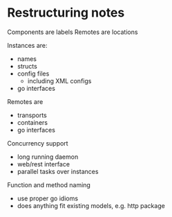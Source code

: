 # Restructuring notes

Components are labels
Remotes are locations

Instances are:

* names
* structs
* config files
  * including XML configs
* go interfaces

Remotes are

* transports
* containers
* go interfaces

Concurrency support

* long running daemon
* web/rest interface
* parallel tasks over instances

Function and method naming

* use proper go idioms
* does anything fit existing models, e.g. http package
